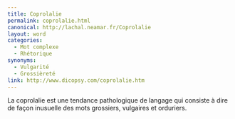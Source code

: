 ```yaml
---
title: Coprolalie
permalink: coprolalie.html
canonical: http://lachal.neamar.fr/Coprolalie
layout: word
categories:
  - Mot complexe
  - Rhétorique
synonyms:
  - Vulgarité
  - Grossièreté
link: http://www.dicopsy.com/coprolalie.htm
---
```


La coprolalie est une tendance pathologique de langage qui consiste à dire de façon inusuelle des mots grossiers, vulgaires et orduriers.

